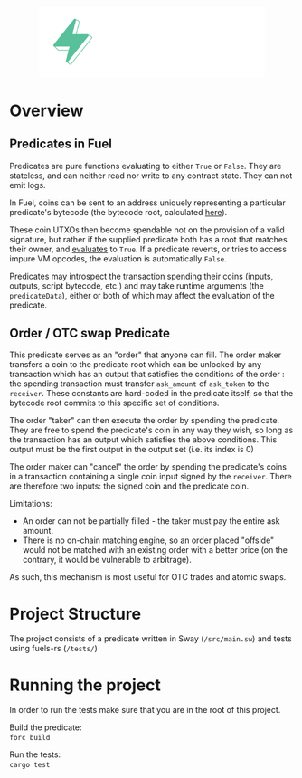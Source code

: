 <p align="center">
    <picture>
        <source media="(prefers-color-scheme: dark)" srcset=".docs/otc-swap-predicate-logo-dark-theme.png">
        <img alt="otc swap predicate logo" width="400px" src=".docs/otc-swap-predicate-logo-light-theme.png">
    </picture>
</p>

# Overview

## Predicates in Fuel
Predicates are pure functions evaluating to either `True` or `False`. They are stateless, and can neither read nor write to any contract state. They can not emit logs.

In Fuel, coins can be sent to an address uniquely representing a particular predicate's bytecode (the bytecode root, calculated [here](https://github.com/FuelLabs/fuel-specs/blob/master/specs/protocol/identifiers.md#contract-id)).


These coin UTXOs then become spendable not on the provision of a valid signature, but rather if the supplied predicate both has a root that matches their owner, and [evaluates](https://github.com/FuelLabs/fuel-specs/blob/master/specs/vm/main.md#predicate-verification) to `True`. If a predicate reverts, or tries to access impure VM opcodes, the evaluation is automatically `False`.

Predicates may introspect the transaction spending their coins (inputs, outputs, script bytecode, etc.) and may take runtime arguments (the `predicateData`), either or both of which may affect the evaluation of the predicate.

## Order / OTC swap Predicate

This predicate serves as an "order" that anyone can fill. The order maker transfers a coin to the predicate root which can be unlocked by any transaction which has an output that satisfies the conditions of the order : the spending transaction must transfer `ask_amount` of `ask_token` to the `receiver`. These constants are hard-coded in the predicate itself, so that the bytecode root commits to this specific set of conditions.

The order "taker" can then execute the order by spending the predicate. They are free to spend the predicate's coin in any way they wish, so long as the transaction has an output which satisfies the above conditions. This output must be the first output in the output set (i.e. its index is 0)

The order maker can "cancel" the order by spending the predicate's coins in a transaction containing a single coin input signed by the `receiver`. There are therefore two inputs: the signed coin and the predicate coin.

Limitations:
- An order can not be partially filled - the taker must pay the entire ask amount.
- There is no on-chain matching engine, so an order placed "offside" would not be matched with an existing order with a better price (on the contrary, it would be vulnerable to arbitrage).

As such, this mechanism is most useful for OTC trades and atomic swaps.

# Project Structure
The project consists of a predicate written in Sway (`/src/main.sw`) and tests using fuels-rs (`/tests/`)

# Running the project
In order to run the tests make sure that you are in the root of this project.

Build the predicate:  
`forc build`

Run the tests:  
`cargo test`
